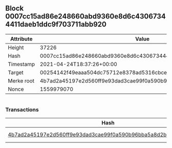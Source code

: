 ## Block 0007cc15ad86e248660abd9360e8d6c43067344411daeb1ddc9f703711abb920

Attribute | Value
--- | ---
Height | 37226
Hash | 0007cc15ad86e248660abd9360e8d6c43067344411daeb1ddc9f703711abb920
Timestamp | 2021-04-24T18:37:26+00:00
Target | 00254142f49eaaa504dc75712e8378ad5316cbcead634704b3734b6271167cc4
Merke root | 4b7ad2a45197e2d560ff9e93dad3cae99f0a590b96bba5a8d2b77c920a8ab647
Nonce | 1559979070

```

```

### Transactions

Hash | Amount
--- | ---
[4b7ad2a45197e2d560ff9e93dad3cae99f0a590b96bba5a8d2b77c920a8ab647](4b7ad2a45197e2d560ff9e93dad3cae99f0a590b96bba5a8d2b77c920a8ab647.md) | 10.00000000 SKEPTI 
